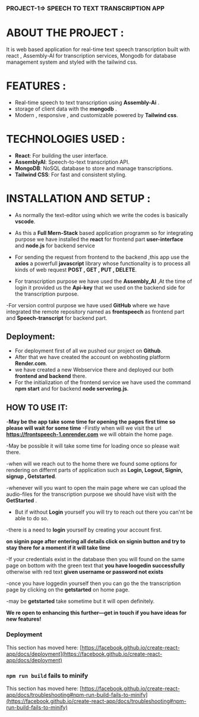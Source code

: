 ### PROJECT-1=> SPEECH TO TEXT TRANSCRIPTION APP

# ABOUT THE PROJECT :

It is web based application for real-time text speech transcription built with react , Assembly-AI for transcription services, Mongodb for database management system and styled with the tailwind css.

# FEATURES :

- Real-time speech to text transcription using **Assembly-Ai** .
- storage of client data with the **mongodb** .
- Modern , responsive , and customizable powered by **Tailwind css**.

# TECHNOLOGIES USED :

- **React**: For building the user interface.
- **AssemblyAI**: Speech-to-text transcription API.
- **MongoDB**: NoSQL database to store and manage transcriptions.
- **Tailwind CSS**: For fast and consistent styling.

# INSTALLATION AND SETUP :

- As normally the text-editor using which we write the codes is basically **vscode**.

- As this a **Full Mern-Stack** based application programm so for integrating purpose we have installed the **react** for frontend part **user-interface** and **node.js** for backend service

- For sending the request from frontend to the backend ,this app use the **axios** a powerfull **javascript** library whose functionality is to process all kinds of web request **POST , GET , PUT , DELETE**.

- For transcription purpose we have used the **Assembly_AI** ,At the time of login it provided us the **Api-key** that we used on the backend side for the transcription purpose.

-For version control purpose we have used **GitHub** where we have integrated the remote repository named as **frontspeech** as frontend part and **Speech-transcript** for backend part.

## Deployment:

- For deployment first of all we pushed our project on **Github**.
- After that we have created the account on webhosting platform **Render.com**.
- we have created a new Webservice there and deployed our both **frontend and backend** there.
- For the initialization of the frontend service we have used the command **npm start** and for backend **node servering.js**.

## HOW TO USE IT:

-**May be the app take some time for opening the pages first time so please will wait for some time**
-Firstly when will we visit the url **https://frontspeech-1.onrender.com** we will obtain the home page.

-May be possible it will take some time for loading once so please wait there.

-when will we reach out to the home there we found some options for rendering on differnt parts of application such as
**Login, Logout, Signin, signup , Getstarted**.

-whenever will you want to open the main page where we can upload the audio-files for the transcription purpose we should have visit with the **GetStarted** .

- But if without **Login** yourself you will try to reach out there you can'nt be able to do so.

-there is a need to **login** yourself by creating your account first.

**on signin page after entering all details click on signin button and try to stay there for a moment if it will take time**

-If your credentials exist in the database then you will found on the same page on bottom with the green text that
**you have loogedin successfully** otherwise with red text **given username or password not exists**

-once you have loggedin yourself then you can go the the transcription page by clicking on the **getstarted** on home page.

-may be **getstarted** take sometime but it will open definitely.

**We re open to enhancing this further—get in touch if you have ideas for new features!**
### Deployment

This section has moved here: [https://facebook.github.io/create-react-app/docs/deployment](https://facebook.github.io/create-react-app/docs/deployment)

### `npm run build` fails to minify

This section has moved here: [https://facebook.github.io/create-react-app/docs/troubleshooting#npm-run-build-fails-to-minify](https://facebook.github.io/create-react-app/docs/troubleshooting#npm-run-build-fails-to-minify)
